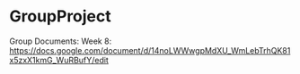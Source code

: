 # GroupProject

Group Documents:
Week 8: https://docs.google.com/document/d/14noLWWwgpMdXU_WmLebTrhQK81x5zxX1kmG_WuRBufY/edit
